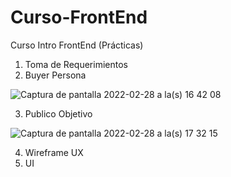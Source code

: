 # Curso-FrontEnd
Curso Intro FrontEnd (Prácticas)

1. Toma de Requerimientos
2. Buyer Persona

![Captura de pantalla 2022-02-28 a la(s) 16 42 08](https://user-images.githubusercontent.com/37346944/156076616-67c2f324-f554-4f2c-89e6-a30bdf01a425.png)

3. Publico Objetivo

![Captura de pantalla 2022-02-28 a la(s) 17 32 15](https://user-images.githubusercontent.com/37346944/156076595-a482884a-ffdc-4dc4-9cab-c9a81f63b8fe.png)


4. Wireframe UX
5. UI
